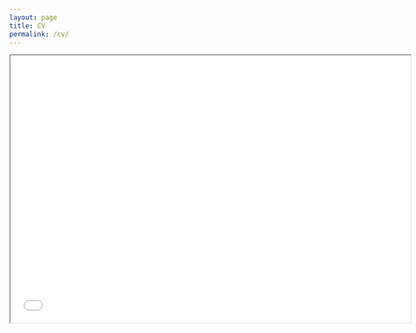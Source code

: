 ```yaml
---
layout: page
title: CV
permalink: /cv/
---
```


<iframe src="/files/tomzajdelCV.pdf" width="720" height="480"></iframe>